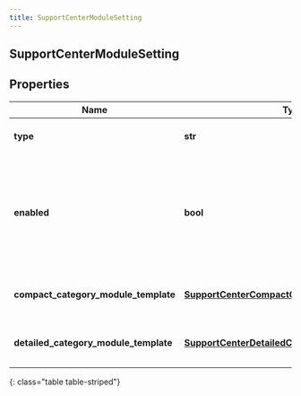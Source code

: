 ```yaml
---
title: SupportCenterModuleSetting
---
```

## SupportCenterModuleSetting

## Properties

|Name | Type | Description | Notes|
|------------ | ------------- | ------------- | -------------|
| **type** | **str** | Screen module type | [optional] |
| **enabled** | **bool** | Whether or not knowledge portal (previously support center) screen module is enabled | [optional] |
| **compact_category_module_template** | [**SupportCenterCompactCategoryModuleTemplate**](SupportCenterCompactCategoryModuleTemplate.html) | Compact category module template | [optional] |
| **detailed_category_module_template** | [**SupportCenterDetailedCategoryModuleTemplate**](SupportCenterDetailedCategoryModuleTemplate.html) | Detailed category module template | [optional] |
{: class="table table-striped"}


